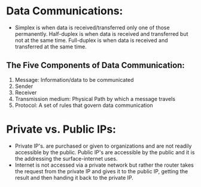 # Data Communications:

- Simplex is when data is received/transferred only one of those permanently. Half-duplex is when data is received and transferred but not at the same time. Full-duplex is when data is received and transferred at the same time.

## The Five Components of Data Communication:

1. Message: Information/data to be communicated
2.  Sender
3. Receiver 
4. Transmission medium: Physical Path by which a message travels
5. Protocol: A set of rules that govern data communication

# Private vs. Public IPs:

- Private IP's. are purchased or given to organizations and are not readily accessible by the public. Public IP's are accessible by the public and it is the addressing the surface-internet uses.
- Internet is not accessed via a private network but rather the router takes the request from the private IP and gives it to the public IP, getting the result and then handing it back to the private IP. 